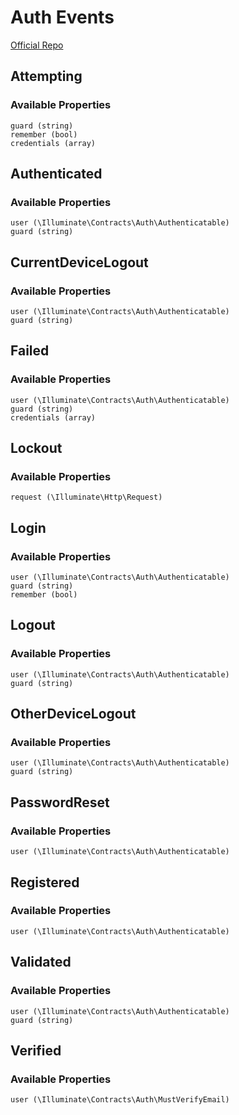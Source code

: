 # Auth Events 
[Official Repo](https://github.com/laravel/framework/tree/6.x/src/Illuminate/Auth/Events)

## Attempting

### Available Properties

    guard (string)
    remember (bool)
    credentials (array)

## Authenticated

### Available Properties

    user (\Illuminate\Contracts\Auth\Authenticatable)
    guard (string)

## CurrentDeviceLogout

### Available Properties

    user (\Illuminate\Contracts\Auth\Authenticatable)
    guard (string)

## Failed

### Available Properties

    user (\Illuminate\Contracts\Auth\Authenticatable)
    guard (string)
    credentials (array)

## Lockout

### Available Properties

    request (\Illuminate\Http\Request)

## Login

### Available Properties

    user (\Illuminate\Contracts\Auth\Authenticatable)
    guard (string)
    remember (bool)

## Logout

### Available Properties

    user (\Illuminate\Contracts\Auth\Authenticatable)
    guard (string)

## OtherDeviceLogout

### Available Properties

    user (\Illuminate\Contracts\Auth\Authenticatable)
    guard (string)

## PasswordReset

### Available Properties

    user (\Illuminate\Contracts\Auth\Authenticatable)

## Registered

### Available Properties

    user (\Illuminate\Contracts\Auth\Authenticatable)

## Validated

### Available Properties

    user (\Illuminate\Contracts\Auth\Authenticatable)
    guard (string)

## Verified

### Available Properties

    user (\Illuminate\Contracts\Auth\MustVerifyEmail)
